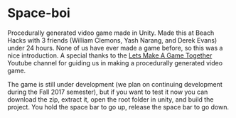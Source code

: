 # Space-boi
Procedurally generated video game made in Unity. Made this at Beach Hacks with 3 friends (William Clemons, Yash Narang, and Derek Evans) under 24 hours. None of us have ever made a game before, so this was a nice introduction. A special thanks to the [Lets Make A Game Together](https://www.youtube.com/playlist?list=PLNERyi31iYKR45W-k917iZ5_sSS-CU-r1) Youtube channel for guiding us in making a procedurally generated video game.

The game is still under development (we plan on continuing development during the Fall 2017 semester), but if you want to test it now you can download the zip, extract it, open the root folder in unity, and build the project. You hold the space bar to go up, release the space bar to go down.
